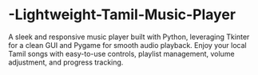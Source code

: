 # -Lightweight-Tamil-Music-Player
A sleek and responsive music player built with Python, leveraging Tkinter for a clean GUI and Pygame for smooth audio playback. Enjoy your local Tamil songs with easy-to-use controls, playlist management, volume adjustment, and progress tracking.
